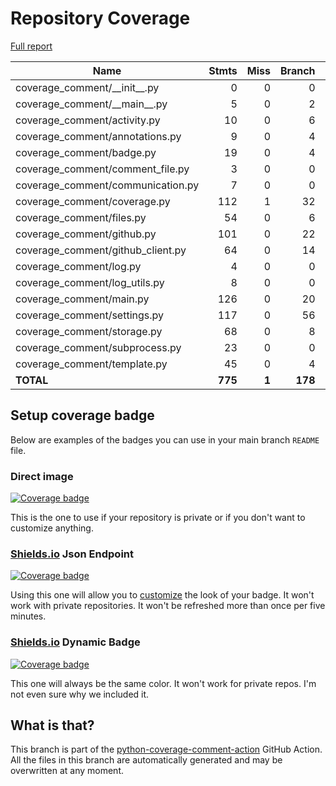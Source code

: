 # Repository Coverage

[Full report](https://htmlpreview.github.io/?https://github.com/py-cov-action/python-coverage-comment-action/blob/python-coverage-comment-action-data/htmlcov/index.html)

| Name                                |    Stmts |     Miss |   Branch |   BrPart |   Cover |   Missing |
|------------------------------------ | -------: | -------: | -------: | -------: | ------: | --------: |
| coverage\_comment/\_\_init\_\_.py   |        0 |        0 |        0 |        0 |    100% |           |
| coverage\_comment/\_\_main\_\_.py   |        5 |        0 |        2 |        0 |    100% |           |
| coverage\_comment/activity.py       |       10 |        0 |        6 |        0 |    100% |           |
| coverage\_comment/annotations.py    |        9 |        0 |        4 |        0 |    100% |           |
| coverage\_comment/badge.py          |       19 |        0 |        4 |        0 |    100% |           |
| coverage\_comment/comment\_file.py  |        3 |        0 |        0 |        0 |    100% |           |
| coverage\_comment/communication.py  |        7 |        0 |        0 |        0 |    100% |           |
| coverage\_comment/coverage.py       |      112 |        1 |       32 |        1 |     99% |       292 |
| coverage\_comment/files.py          |       54 |        0 |        6 |        0 |    100% |           |
| coverage\_comment/github.py         |      101 |        0 |       22 |        0 |    100% |           |
| coverage\_comment/github\_client.py |       64 |        0 |       14 |        0 |    100% |           |
| coverage\_comment/log.py            |        4 |        0 |        0 |        0 |    100% |           |
| coverage\_comment/log\_utils.py     |        8 |        0 |        0 |        0 |    100% |           |
| coverage\_comment/main.py           |      126 |        0 |       20 |        0 |    100% |           |
| coverage\_comment/settings.py       |      117 |        0 |       56 |        0 |    100% |           |
| coverage\_comment/storage.py        |       68 |        0 |        8 |        0 |    100% |           |
| coverage\_comment/subprocess.py     |       23 |        0 |        0 |        0 |    100% |           |
| coverage\_comment/template.py       |       45 |        0 |        4 |        0 |    100% |           |
|                           **TOTAL** |  **775** |    **1** |  **178** |    **1** | **99%** |           |


## Setup coverage badge

Below are examples of the badges you can use in your main branch `README` file.

### Direct image

[![Coverage badge](https://raw.githubusercontent.com/py-cov-action/python-coverage-comment-action/python-coverage-comment-action-data/badge.svg)](https://htmlpreview.github.io/?https://github.com/py-cov-action/python-coverage-comment-action/blob/python-coverage-comment-action-data/htmlcov/index.html)

This is the one to use if your repository is private or if you don't want to customize anything.

### [Shields.io](https://shields.io) Json Endpoint

[![Coverage badge](https://img.shields.io/endpoint?url=https://raw.githubusercontent.com/py-cov-action/python-coverage-comment-action/python-coverage-comment-action-data/endpoint.json)](https://htmlpreview.github.io/?https://github.com/py-cov-action/python-coverage-comment-action/blob/python-coverage-comment-action-data/htmlcov/index.html)

Using this one will allow you to [customize](https://shields.io/endpoint) the look of your badge.
It won't work with private repositories. It won't be refreshed more than once per five minutes.

### [Shields.io](https://shields.io) Dynamic Badge

[![Coverage badge](https://img.shields.io/badge/dynamic/json?color=brightgreen&label=coverage&query=%24.message&url=https%3A%2F%2Fraw.githubusercontent.com%2Fpy-cov-action%2Fpython-coverage-comment-action%2Fpython-coverage-comment-action-data%2Fendpoint.json)](https://htmlpreview.github.io/?https://github.com/py-cov-action/python-coverage-comment-action/blob/python-coverage-comment-action-data/htmlcov/index.html)

This one will always be the same color. It won't work for private repos. I'm not even sure why we included it.

## What is that?

This branch is part of the
[python-coverage-comment-action](https://github.com/marketplace/actions/python-coverage-comment)
GitHub Action. All the files in this branch are automatically generated and may be
overwritten at any moment.